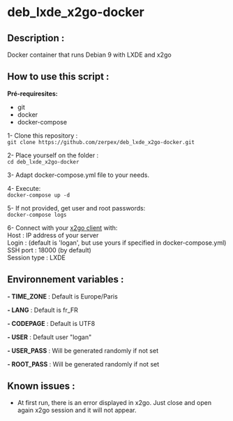 # deb_lxde_x2go-docker

## Description :
Docker container that runs Debian 9 with LXDE and x2go


## How to use this script :
**Pré-requiresites:**  
- git  
- docker  
- docker-compose 

1- Clone this repository :  
`git clone https://github.com/zerpex/deb_lxde_x2go-docker.git`

2- Place yourself on the folder :  
`cd deb_lxde_x2go-docker`

3- Adapt docker-compose.yml file to your needs.  

4- Execute:  
`docker-compose up -d`

5- If not provided, get user and root passwords:  
`docker-compose logs`

6- Connect with your [x2go client](http://wiki.x2go.org/doku.php/download:start) with:  
Host : IP address of your server  
Login : (default is 'logan', but use yours if specified in docker-compose.yml)  
SSH port : 18000 (by default)  
Session type : LXDE


## Environnement variables :
**- TIME_ZONE** : Default is Europe/Paris

**- LANG** : Default is fr_FR  

**- CODEPAGE** : Default is UTF8  

**- USER** : Default user "logan"  

**- USER_PASS** : Will be generated randomly if not set  

**- ROOT_PASS** : Will be generated randomly if not set  

## Known issues :
- At first run, there is an error displayed in x2go. Just close and open again x2go session and it will not appear.
